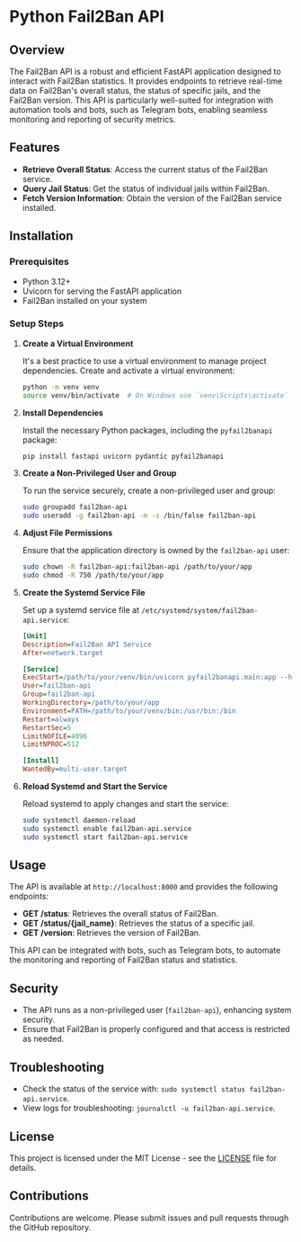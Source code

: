 # Python Fail2Ban API

## Overview

The Fail2Ban API is a robust and efficient FastAPI application designed to interact with Fail2Ban statistics. It
provides endpoints to retrieve real-time data on Fail2Ban's overall status, the status of specific jails, and the
Fail2Ban version. This API is particularly well-suited for integration with automation tools and bots, such as Telegram
bots, enabling seamless monitoring and reporting of security metrics.

## Features

- **Retrieve Overall Status**: Access the current status of the Fail2Ban service.
- **Query Jail Status**: Get the status of individual jails within Fail2Ban.
- **Fetch Version Information**: Obtain the version of the Fail2Ban service installed.

## Installation

### Prerequisites

- Python 3.12+
- Uvicorn for serving the FastAPI application
- Fail2Ban installed on your system

### Setup Steps

1. **Create a Virtual Environment**

   It's a best practice to use a virtual environment to manage project dependencies. Create and activate a virtual
   environment:

   ```bash
   python -m venv venv
   source venv/bin/activate  # On Windows use `venv\Scripts\activate`
   ```

2. **Install Dependencies**

   Install the necessary Python packages, including the `pyfail2banapi` package:

   ```bash
   pip install fastapi uvicorn pydantic pyfail2banapi
   ```

3. **Create a Non-Privileged User and Group**

   To run the service securely, create a non-privileged user and group:

   ```bash
   sudo groupadd fail2ban-api
   sudo useradd -g fail2ban-api -m -s /bin/false fail2ban-api
   ```

4. **Adjust File Permissions**

   Ensure that the application directory is owned by the `fail2ban-api` user:

   ```bash
   sudo chown -R fail2ban-api:fail2ban-api /path/to/your/app
   sudo chmod -R 750 /path/to/your/app
   ```

5. **Create the Systemd Service File**

   Set up a systemd service file at `/etc/systemd/system/fail2ban-api.service`:

   ```ini
   [Unit]
   Description=Fail2Ban API Service
   After=network.target

   [Service]
   ExecStart=/path/to/your/venv/bin/uvicorn pyfail2banapi.main:app --host 0.0.0.0 --port 8000
   User=fail2ban-api
   Group=fail2ban-api
   WorkingDirectory=/path/to/your/app
   Environment=PATH=/path/to/your/venv/bin:/usr/bin:/bin
   Restart=always
   RestartSec=5
   LimitNOFILE=4096
   LimitNPROC=512

   [Install]
   WantedBy=multi-user.target
   ```

6. **Reload Systemd and Start the Service**

   Reload systemd to apply changes and start the service:

   ```bash
   sudo systemctl daemon-reload
   sudo systemctl enable fail2ban-api.service
   sudo systemctl start fail2ban-api.service
   ```

## Usage

The API is available at `http://localhost:8000` and provides the following endpoints:

- **GET /status**: Retrieves the overall status of Fail2Ban.
- **GET /status/{jail_name}**: Retrieves the status of a specific jail.
- **GET /version**: Retrieves the version of Fail2Ban.

This API can be integrated with bots, such as Telegram bots, to automate the monitoring and reporting of Fail2Ban status
and statistics.

## Security

- The API runs as a non-privileged user (`fail2ban-api`), enhancing system security.
- Ensure that Fail2Ban is properly configured and that access is restricted as needed.

## Troubleshooting

- Check the status of the service with: `sudo systemctl status fail2ban-api.service`.
- View logs for troubleshooting: `journalctl -u fail2ban-api.service`.

## License

This project is licensed under the MIT License - see the [LICENSE](LICENSE) file for details.

## Contributions

Contributions are welcome. Please submit issues and pull requests through the GitHub repository.
